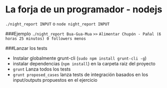 La forja de un programador - nodejs
==========================

`./night_report INPUT` o `node night_report INPUT`
 
###Ejemplo
`./night_report Bua-Gua-Mua` 
`>>` `Alimentar Chupón - Pañal (6 horas 25 minutos) 0 followers menos`
 
###Lanzar los tests
 - Instalar globalmente grunt-cli (`sudo npm install grunt-cli -g`)
 - instalar dependencias (`npm install`) en la carpeta raiz del proyecto
 - `grunt` Lanza todos los tests
 - `grunt proposed_cases` lanza tests de integración basados en los input/outputs propuestos en el ejercicio
